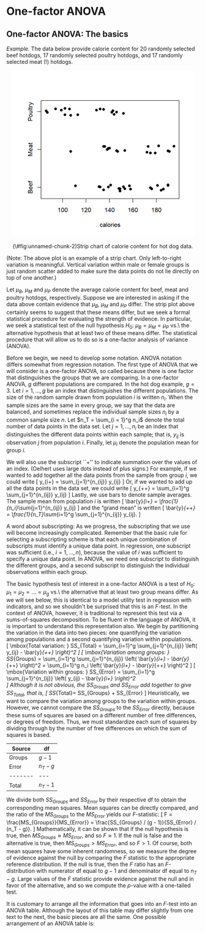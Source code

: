 # One-factor ANOVA




## One-factor ANOVA: The basics

*Example.*  The data below provide calorie content for 20 randomly selected beef hotdogs, 17 randomly selected poultry hotdogs, and 17 randomly selected meat (!) hotdogs.
<div class="figure" style="text-align: center">
<img src="03-OneFactorLayout_files/figure-html/unnamed-chunk-2-1.png" alt="Strip chart of calorie content for hot dog data." width="480" />
<p class="caption">(\#fig:unnamed-chunk-2)Strip chart of calorie content for hot dog data.</p>
</div>
(Note: The above plot is an example of a strip chart.  Only left-to-right variation is meaningful.  Vertical variation within male or female groups is just random scatter added to make sure the data points do not lie directly on top of one another.)  

Let $\mu_B$, $\mu_M$ and $\mu_P$ denote the average calorie content for beef, meat and poultry hotdogs, respectively.  Suppose we are interested in asking if the data above contain evidence that $\mu_B$, $\mu_M$ and $\mu_P$ differ.  The strip plot above certainly seems to suggest that these means differ, but we seek a formal statistical procedure for evaluating the strength of evidence.  In particular, we seek a statistical test of the null hypothesis $H_0$: $\mu_B = \mu_M = \mu_P$ vs.\ the alternative hypothesis that at least two of these means differ.  The statistical procedure that will allow us to do so is a one-factor analysis of variance (ANOVA).

Before we begin, we need to develop some notation.  ANOVA notation differs somewhat from regression notation.  The first type of ANOVA that we will consider is a one-factor ANOVA, so called because there is one factor that distinguishes the groups that we are comparing.  In a one-factor ANOVA, $g$ different populations are compared.  In the hot dog example, $g = 3$.  Let $i = 1,\ldots,g$ be an index that distinguishes the different populations.  The size of the random sample drawn from population $i$ is written $n_i$. When the sample sizes are the same in every group, we say that the data are balanced, and sometimes replace the individual sample sizes $n_i$  by a common sample size $n$.  Let $n_T = \sum_{i = 1}^g n_i$  denote the total number of data points in the data set.  Let $j=1, \ldots,n_i$ be an index that distinguishes the different data points within each sample; that is, $y_{ij}$  is observation $j$ from population $i$.  Finally, let $\mu_i$ denote the population mean for group $i$.

We will also use the subscript ``+'' to indicate summation over the values of an index.  (Oelhert uses large dots instead of plus signs.)  For example, if we wanted to add together all the data points from the sample from group $i$, we could write
\[
y_{i+} = \sum_{j=1}^{n_{ij}} y_{ij}
\]
Or, if we wanted to add up all the data points in the data set, we could write
\[
y_{++} = \sum_{i=1}^g \sum_{j=1}^{n_{ij}} y_{ij}
\]
Lastly, we use bars to denote sample averages.  The sample mean from population $i$ is written
\[
\bar{y}_{i+} = \frac{1}{n_i}\sum_{j=1}^{n_{ij}} y_{ij}
\]
and the “grand mean” is written
\[
\bar{y}_{++} = \frac{1}{n_T}\sum_{i=1}^g \sum_{j=1}^{n_{ij}} y_{ij}.
\]

A word about subscripting: As we progress, the subscripting that we use will become increasingly complicated.  Remember that the basic rule for selecting a subscripting scheme is that each unique combination of subscripts must identify a unique data point.  In regression, one subscript was sufficient (i.e., $i = 1, \ldots, n$), because the value of $i$ was sufficient to specify a unique data point.  In ANOVA, we need one subscript to distinguish the different groups, and a second subscript to distinguish the individual observations within each group.  

The basic hypothesis test of interest in a one-factor ANOVA is a test of $H_0$: $\mu_1 = \mu_2 = \ldots = \mu_g$  vs.\ the alternative that at least two group means differ.  As we will see below, this is identical to a model utility test in regression with indicators, and so we shouldn't be surprised that this is an $F$-test.  In the context of ANOVA, however, it is traditional to represent this test via a sums-of-squares decomposition.  To be fluent in the language of ANOVA, it is important to understand this representation also.  We begin by partitioning the variation in the data into two pieces: one quantifying the variation among populations and a second quantifying variation within populations.  
\[
\mbox{Total variation: } SS_{Total} = \sum_{i=1}^g \sum_{j=1}^{n_{ij}} \left( y_{ij} - \bar{y}_{++} \right)^2
\]
\[
\mbox{Variation among groups: } SS_{Groups} = \sum_{i=1}^g \sum_{j=1}^{n_{ij}} \left( \bar{y}_{i+} - \bar{y}_{++} \right)^2  = \sum_{i=1}^g n_i \left( \bar{y}_{i+} - \bar{y}_{++} \right)^2
\]
\[
\mbox{Variation within groups: } SS_{Error} = \sum_{i=1}^g \sum_{j=1}^{n_{ij}} \left( y_{ij} - \bar{y}_{i+} \right)^2  
\]
Although it is not obvious, the $SS_{Groups}$ and $SS_{Error}$ add together to give $SS_{Total}$, that is,
\[
SS_{Total}= SS_{Groups} + SS_{Error}
\]
Heuristically, we want to compare the variation among groups to the variation within groups.  However, we cannot compare the $SS_{Groups}$ to the $SS_{Error}$ directly, because these sums of squares are based on a different number of free differences, or degrees of freedom.  Thus, we must standardize each sum of squares by dividing through by the number of free differences on which the sum of squares is based.

Source | df 
-------|---
Groups | $g - 1$ 
Error | $n_T - g$ 
-------|---
Total | $n_T - 1$

We divide both $SS_{Groups}$ and $SS_{Error}$ by their respective df to obtain the corresponding mean squares.  Mean squares can be directly compared, and the ratio of the $MS_{Groups}$ to the $MS_{Error}$ yields our $F$-statistic:
\[
F = \frac{MS_{Groups}}{MS_{Error}} = \frac{SS_{Groups} / (g - 1)}{SS_{Error} / (n_T - g)}.
\]
Mathematically, it can be shown that if the null hypothesis is true, then $MS_{Groups} \approx MS_{Error}$, and so $F \approx 1$.  If the null is false and the alternative is true, then $MS_{Groups} > MS_{Error}$, and so $F > 1$.  Of course, both mean squares have some inherent randomness, so we measure the degree of evidence against the null by comparing the $F$ statistic to the appropriate reference distribution.  If the null is true, then the $F$ ratio has an $F$-distribution with numerator df equal to $g - 1$ and denominator df equal to $n_T - g$.  Large values of the $F$ statistic provide evidence against the null and in favor of the alternative, and so we compute the $p$-value with a one-tailed test.

It is customary to arrange all the information that goes into an $F$-test into an ANOVA table.  Although the layout of this table may differ slightly from one text to the next, the basic pieces are all the same.  One possible arrangement of an ANOVA table is:
